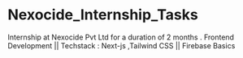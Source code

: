 # Nexocide_Internship_Tasks
Internship at Nexocide Pvt Ltd for a duration of 2 months . Frontend Development || Techstack : Next-js ,Tailwind CSS || Firebase Basics
